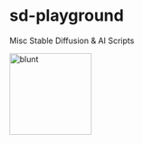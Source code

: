 # sd-playground
Misc Stable Diffusion &amp; AI Scripts

<a href="https://ko-fi.com/theovercomer8"><img width="145" alt="blunt" src="https://user-images.githubusercontent.com/122644869/218321249-d343e3b2-1600-466b-aac3-968316a75033.png"></a>

